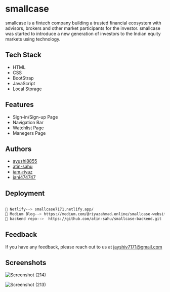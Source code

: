 # smallcase
smallcase is a fintech company building a trusted financial ecosystem with advisors, brokers and other market participants for the investor. smallcase was started to introduce a new generation of investors to the Indian equity markets using technology.




## Tech Stack
- HTML
- CSS
- BootStrap
- JavaScript
- Local Storage





## Features

- Sign-in/Sign-up Page
- Navigation Bar
- Watchlist Page
- Manegers Page



## Authors

- [ayushi8855](https://github.com/ayushi8855)
- [atin-sahu](https://github.com/atin-sahu)
- [iam-riyaz](https://github.com/iam-riyaz)
- [jani474747](https://github.com/jani474747)


## Deployment



```bash

🔗 Netlify--> smallcase7171.netlify.app/
🔗 Medium Blog--> https://medium.com/@riyazahmad.online/smallcase-website-clone-a056c53d54ac
🔗 backend repo-->  https://github.com/atin-sahu/smallcase-backend.git


```


## Feedback

If you have any feedback, please reach out to us at jayshiv7171@gmail.com


## Screenshots

![Screenshot (214)](https://user-images.githubusercontent.com/97458162/165894756-2bd98625-3295-4af9-9224-b1a18d5acce9.png)



![Screenshot (213)](https://user-images.githubusercontent.com/97458162/165894768-3341b426-4d57-4963-844e-e598e51083d6.png)
